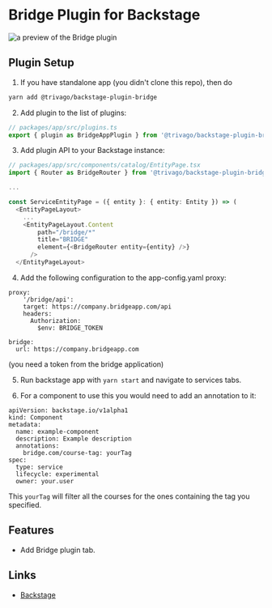 # Bridge Plugin for Backstage

![a preview of the Bridge plugin](https://raw.githubusercontent.com/trivago/backstage-plugin-bridge/main/docs/bridge-plugin.png)

## Plugin Setup

1. If you have standalone app (you didn't clone this repo), then do

```bash
yarn add @trivago/backstage-plugin-bridge
```

2. Add plugin to the list of plugins:

```ts
// packages/app/src/plugins.ts
export { plugin as BridgeAppPlugin } from '@trivago/backstage-plugin-bridge';
```

3. Add plugin API to your Backstage instance:

```ts
// packages/app/src/components/catalog/EntityPage.tsx
import { Router as BridgeRouter } from '@trivago/backstage-plugin-bridge';

...

const ServiceEntityPage = ({ entity }: { entity: Entity }) => (
  <EntityPageLayout>
    ...
    <EntityPageLayout.Content
        path="/bridge/*"
        title="BRIDGE"
        element={<BridgeRouter entity={entity} />}
      />
  </EntityPageLayout>
```

4. Add the following configuration to the app-config.yaml proxy:

```
proxy:
    '/bridge/api':
    target: https://company.bridgeapp.com/api
    headers:
      Authorization:
        $env: BRIDGE_TOKEN

bridge:
  url: https://company.bridgeapp.com
```

(you need a token from the bridge application)

5. Run backstage app with `yarn start` and navigate to services tabs.

6. For a component to use this you would need to add an annotation to it:

```
apiVersion: backstage.io/v1alpha1
kind: Component
metadata:
  name: example-component
  description: Example description
  annotations:
    bridge.com/course-tag: yourTag
spec:
  type: service
  lifecycle: experimental
  owner: your.user
```

This `yourTag` will filter all the courses for the ones containing the tag you specified.

## Features

- Add Bridge plugin tab.

## Links

- [Backstage](https://backstage.io)
